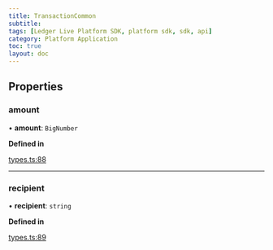 ```yaml
---
title: TransactionCommon
subtitle:
tags: [Ledger Live Platform SDK, platform sdk, sdk, api]
category: Platform Application
toc: true
layout: doc
---
```




## Properties

### amount

• **amount**: `BigNumber`

**Defined in**

[types.ts:88](https://github.com/LedgerHQ/ledger-live-platform-sdk/blob/248c4d7/src/types.ts#L88)

___

### recipient

• **recipient**: `string`

**Defined in**

[types.ts:89](https://github.com/LedgerHQ/ledger-live-platform-sdk/blob/248c4d7/src/types.ts#L89)

